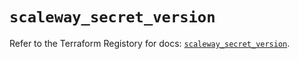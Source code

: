 # `scaleway_secret_version`

Refer to the Terraform Registory for docs: [`scaleway_secret_version`](https://registry.terraform.io/providers/scaleway/scaleway/2.27.0/docs/resources/secret_version).
